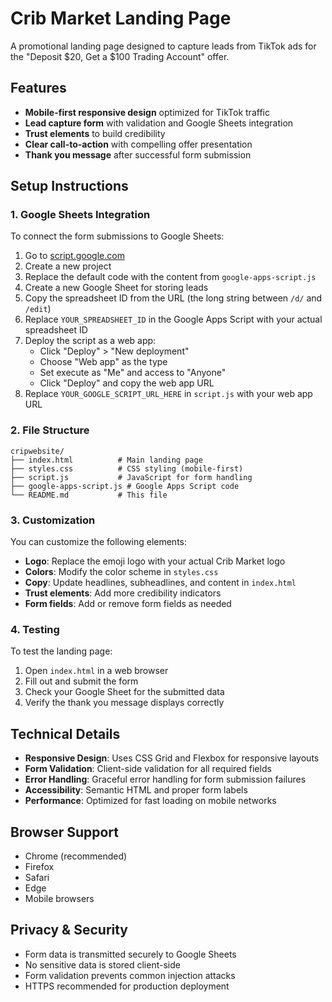 # Crib Market Landing Page

A promotional landing page designed to capture leads from TikTok ads for the "Deposit $20, Get a $100 Trading Account" offer.

## Features

- **Mobile-first responsive design** optimized for TikTok traffic
- **Lead capture form** with validation and Google Sheets integration
- **Trust elements** to build credibility
- **Clear call-to-action** with compelling offer presentation
- **Thank you message** after successful form submission

## Setup Instructions

### 1. Google Sheets Integration

To connect the form submissions to Google Sheets:

1. Go to [script.google.com](https://script.google.com)
2. Create a new project
3. Replace the default code with the content from `google-apps-script.js`
4. Create a new Google Sheet for storing leads
5. Copy the spreadsheet ID from the URL (the long string between `/d/` and `/edit`)
6. Replace `YOUR_SPREADSHEET_ID` in the Google Apps Script with your actual spreadsheet ID
7. Deploy the script as a web app:
   - Click "Deploy" > "New deployment"
   - Choose "Web app" as the type
   - Set execute as "Me" and access to "Anyone"
   - Click "Deploy" and copy the web app URL
8. Replace `YOUR_GOOGLE_SCRIPT_URL_HERE` in `script.js` with your web app URL

### 2. File Structure

```
cripwebsite/
├── index.html          # Main landing page
├── styles.css          # CSS styling (mobile-first)
├── script.js           # JavaScript for form handling
├── google-apps-script.js # Google Apps Script code
└── README.md           # This file
```

### 3. Customization

You can customize the following elements:

- **Logo**: Replace the emoji logo with your actual Crib Market logo
- **Colors**: Modify the color scheme in `styles.css`
- **Copy**: Update headlines, subheadlines, and content in `index.html`
- **Trust elements**: Add more credibility indicators
- **Form fields**: Add or remove form fields as needed

### 4. Testing

To test the landing page:

1. Open `index.html` in a web browser
2. Fill out and submit the form
3. Check your Google Sheet for the submitted data
4. Verify the thank you message displays correctly

## Technical Details

- **Responsive Design**: Uses CSS Grid and Flexbox for responsive layouts
- **Form Validation**: Client-side validation for all required fields
- **Error Handling**: Graceful error handling for form submission failures
- **Accessibility**: Semantic HTML and proper form labels
- **Performance**: Optimized for fast loading on mobile networks

## Browser Support

- Chrome (recommended)
- Firefox
- Safari
- Edge
- Mobile browsers

## Privacy & Security

- Form data is transmitted securely to Google Sheets
- No sensitive data is stored client-side
- Form validation prevents common injection attacks
- HTTPS recommended for production deployment